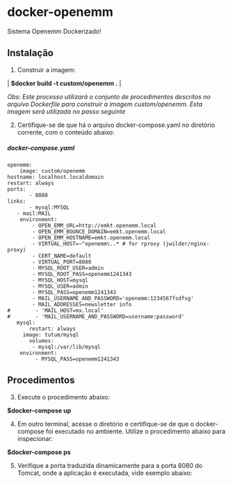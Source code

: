 # docker-openemm
Sistema Openemm Dockerizado!

## Instalação

1. Construir a imagem:

| **$docker build -t custom/openemm .** |

*Obs: Este processo utilizará o conjunto de procedimentos descritos no arquivo Dockerfile para construir a imagem custom/openemm. Esta imagem será utilizada no passo seguinte*


2. Certifique-se de que há o arquivo docker-compose.yaml no diretório corrente, com o conteúdo abaixo:

##### docker-compose.yaml
    openemm:
    	image: custom/openemm
  	hostname: localhost.localdomain
	restart: always
	ports:
           - 8080
	links:
           - mysql:MYSQL
	   - mail:MAIL
    	environment:
        	- OPEN_EMM_URL=http://emkt.openemm.local
	        - OPEN_EMM_BOUNCE_DOMAIN=emkt.openemm.local  
	        - OPEN_EMM_HOSTNAME=emkt.openemm.local
	        - VIRTUAL_HOST=~^openemm\..* # for rproxy (jwilder/nginx-proxy)
	        - CERT_NAME=default
	        - VIRTUAL_PORT=8080
	        - MYSQL_ROOT_USER=admin
	        - MYSQL_ROOT_PASS=openemm1241343
	        - MYSQL_HOST=mysql
	       	- MYSQL_USER=admin
        	- MYSQL_PASS=openemm1241343
	        - MAIL_USERNAME_AND_PASSWORD='openemm:1234567fsdfsg'
        	- MAIL_ADDRESSES=newsletter info
	#        - 'MAIL_HOST=mx.local'
	#        - 'MAIL_USERNAME_AND_PASSWORD=username:password'
	   mysql:
	       restart: always
  	     image: tutum/mysql
    	   volumes:
      	    - mysql:/var/lib/mysql
       	environment:
         	 - MYSQL_PASS=openemm1241343	
	
## Procedimentos

3. Execute o procedimento abaixo:

**$docker-compose up**

4. Em outro terminal, acesse o diretório e certifique-se de que o docker-compose foi executado no ambiente. Utilize o procedimento abaixo para inspecionar:

**$docker-compose ps**

5. Verifique a porta traduzida dinamicamente para a porta 8080 do Tomcat, onde a aplicação é executada, vide exemplo abaixo:




